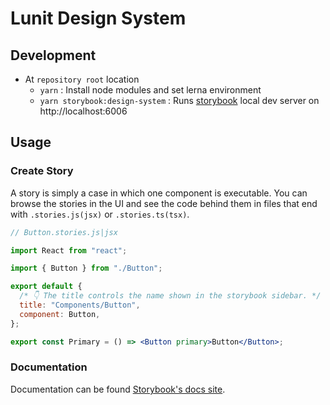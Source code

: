 # Lunit Design System

## Development

- At `repository root` location
  - `yarn` : Install node modules and set lerna environment
  - `yarn storybook:design-system` : Runs [storybook](http://localhost:6006) local dev server on http://localhost:6006

## Usage

### Create Story

A story is simply a case in which one component is executable.
You can browse the stories in the UI and see the code behind them in files that end with `.stories.js(jsx)` or `.stories.ts(tsx)`.

```jsx
// Button.stories.js|jsx

import React from "react";

import { Button } from "./Button";

export default {
  /* 👇 The title controls the name shown in the storybook sidebar. */
  title: "Components/Button",
  component: Button,
};

export const Primary = () => <Button primary>Button</Button>;
```

### Documentation

Documentation can be found [Storybook's docs site](https://storybook.js.org/docs/react/writing-stories/introduction).
